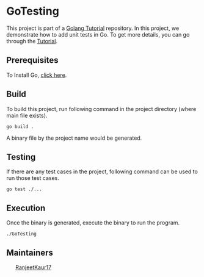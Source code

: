 # GoTesting

This project is part of a 
<a href="https://medium.com/@ranjeet.17may/golang-for-dummies-533966dfb4f4">Golang Tutorial</a> repository.
In this project, we demonstrate how to add unit tests in Go. 
To get more details, you can go through the
<a href="https://medium.com/@ranjeet.17may/golang-writing-unit-tests-a0a9ab02514b">Tutorial</a>.

## Prerequisites
To Install Go, <a href="https://golang.org/doc/install">click here</a>.

## Build
To build this project, run following command in the project directory (where main file exists).<br/>

`go build .`<br/>

A binary file by the project name would be generated.
 
 ## Testing
 
If there are any test cases in the project, following command can be used to run those test cases.<br/>

`go test ./...`<br/>

## Execution

Once the binary is generated, execute the binary to run the program.<br/>

`./GoTesting`<br/>

## Maintainers
<ul><a href="https://github.com/RanjeetKaur17">RanjeetKaur17</a></ul>
